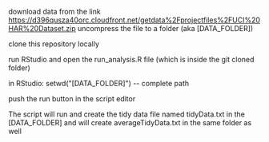 download data from the link https://d396qusza40orc.cloudfront.net/getdata%2Fprojectfiles%2FUCI%20HAR%20Dataset.zip 
uncompress the file to a folder (aka [DATA_FOLDER])

clone this repository locally

run RStudio and open the run_analysis.R file (which is inside the git cloned folder)

in RStudio: setwd("[DATA_FOLDER]")  -- complete path

push the run button in the script editor

The script will run and create the tidy data file named tidyData.txt in the [DATA_FOLDER] and will create averageTidyData.txt in the same folder as well

